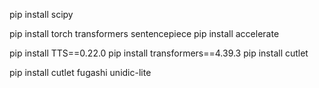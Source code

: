 pip install scipy




pip install torch transformers sentencepiece
pip install accelerate

pip install TTS==0.22.0
pip install transformers==4.39.3
pip install cutlet

pip install cutlet fugashi unidic-lite

